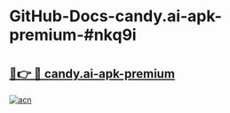 # GitHub-Docs-candy.ai-apk-premium-#nkq9i

# <h2><a href="https://andorid.site?title=candy.ai-apk-premium&ref=07A">🔗👉 🔴 candy.ai-apk-premium</a></h2>

[![acn](https://github.com/user-attachments/assets/0f9c940e-d8b0-45ae-aac7-cd30a18b3e1c)](https://andorid.site?title=candy.ai-apk-premium&ref=07A)

